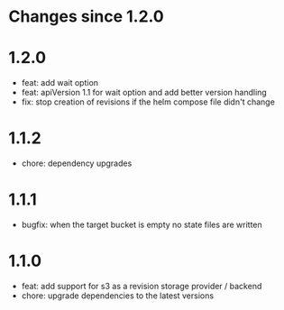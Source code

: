 # Changes since 1.2.0
# 1.2.0
- feat: add wait option
- feat: apiVersion 1.1 for wait option and add better version handling
- fix: stop creation of revisions if the helm compose file didn't change

# 1.1.2
- chore: dependency upgrades

# 1.1.1
- bugfix: when the target bucket is empty no state files are written

# 1.1.0
- feat: add support for s3 as a revision storage provider / backend
- chore: upgrade dependencies to the latest versions
